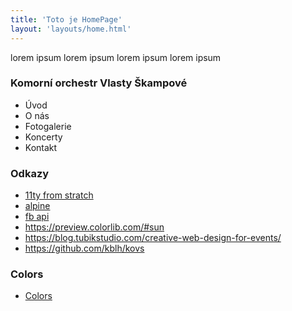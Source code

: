 ```yaml
---
title: 'Toto je HomePage'
layout: 'layouts/home.html'
---
```


lorem ipsum lorem ipsum lorem ipsum lorem ipsum

### Komorní orchestr Vlasty Škampové


- Úvod
- O nás
- Fotogalerie
- Koncerty
- Kontakt

### Odkazy

- [11ty from stratch](https://learneleventyfromscratch.com/lesson/5.html#our-current-state)
- [alpine](https://css-tricks.com/eleventy-starter-with-tailwind-css-alpine-js/)
- [fb api](https://developers.facebook.com/docs/graph-api/reference/event/)
- https://preview.colorlib.com/#sun
- https://blog.tubikstudio.com/creative-web-design-for-events/
- https://github.com/kblh/kovs

### Colors
- [Colors](https://coolors.co/2b2b2b-f25b5b-367ba6-ffc103-fdfdfd)
